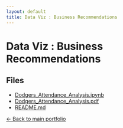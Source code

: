 ```yaml
---
layout: default
title: Data Viz : Business Recommendations
---
```


# Data Viz : Business Recommendations

## Files
- [Dodgers_Attendance_Analysis.ipynb](./Dodgers_Attendance_Analysis.ipynb)
- [Dodgers_Attendance_Analysis.pdf](./Dodgers_Attendance_Analysis.pdf)
- [README.md](./README.md)

[← Back to main portfolio](../index.md)
